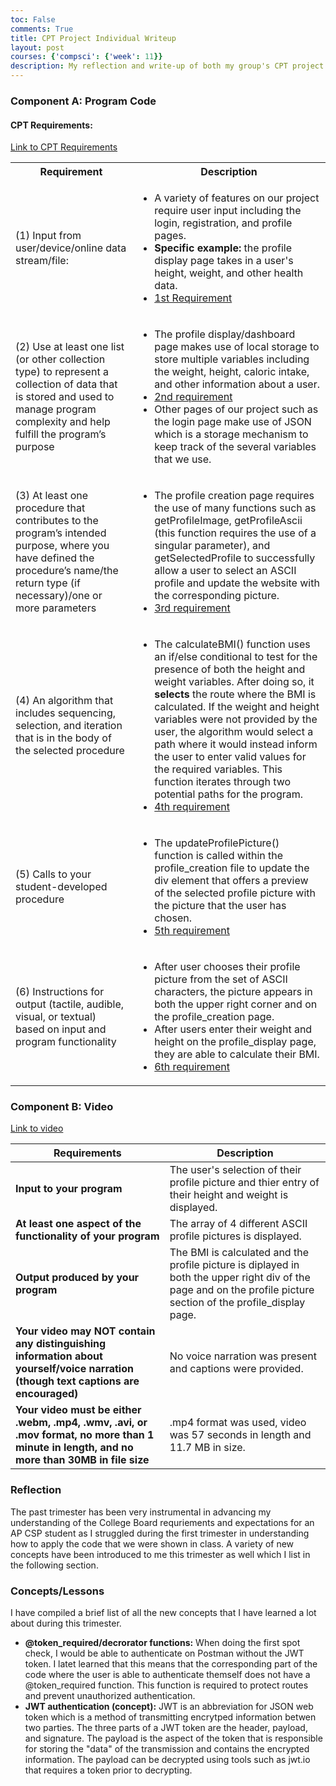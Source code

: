```yaml
---
toc: False
comments: True
title: CPT Project Individual Writeup
layout: post
courses: {'compsci': {'week': 11}}
description: My reflection and write-up of both my group's CPT project and what I've learned over the past trimester!
---
```


### **Component A: Program Code**

#### <strong> CPT Requirements: </strong>
[Link to CPT Requirements](https://apcentral.collegeboard.org/media/pdf/ap-csp-student-task-directions.pdf)

<table>
  <tr>
    <th>Requirement</th>
    <th>Description</th>
  </tr>
  <tr>
    <td>(1) Input from user/device/online data stream/file:</td>
    <td>
      <ul>
        <li>A variety of features on our project require user input including the login, registration, and profile pages.</li>
        <li><strong>Specific example:</strong> the profile display page takes in a user's height, weight, and other health data.</li>
        <li><a href="https://ibb.co/jRbjn2L">1st Requirement</a></li>
      </ul>
    </td>
  </tr>
  <tr>
    <td>(2) Use at least one list (or other collection type) to represent a collection of data that is stored and used to manage program complexity and help fulfill the program’s purpose</td>
    <td>
      <ul>
        <li>The profile display/dashboard page makes use of local storage to store multiple variables including the weight, height, caloric intake, and other information about a user.</li>
        <li><a href="https://ibb.co/f9Yv12V">2nd requirement</a></li>
        <li>Other pages of our project such as the login page make use of JSON which is a storage mechanism to keep track of the several variables that we use.</li>
      </ul>
    </td>
  </tr>
  <tr>
    <td>(3) At least one procedure that contributes to the program’s intended purpose, where you have defined the procedure’s name/the return type (if necessary)/one or more parameters</td>
    <td>
      <ul>
        <li>The profile creation page requires the use of many functions such as getProfileImage, getProfileAscii (this function requires the use of a singular parameter), and getSelectedProfile to successfully allow a user to select an ASCII profile and update the website with the corresponding picture.</li>
        <li><a href="https://ibb.co/wS12Cb9">3rd requirement</a></li>
      </ul>
    </td>
  </tr>
  <tr>
    <td>(4) An algorithm that includes sequencing, selection, and iteration that is in the body of the selected procedure</td>
    <td>
      <ul>
        <li>The calculateBMI() function uses an if/else conditional to test for the presence of both the height and weight variables. After doing so, it <strong>selects</strong> the route where the BMI is calculated. If the weight and height variables were not provided by the user, the algorithm would select a path where it would instead inform the user to enter valid values for the required variables. This function iterates through two potential paths for the program.</li>
        <li><a href="https://ibb.co/q0DQwm8">4th requirement</a></li>
      </ul>
    </td>
  </tr>
  <tr>
    <td>(5) Calls to your student-developed procedure</td>
    <td>
      <ul>
        <li>The updateProfilePicture() function is called within the profile_creation file to update the div element that offers a preview of the selected profile picture with the picture that the user has chosen.</li>
        <li><a href="https://ibb.co/Y7VSH3w">5th requirement</a></li>
      </ul>
    </td>
  </tr>
  <tr>
    <td>(6) Instructions for output (tactile, audible, visual, or textual) based on input and program functionality</td>
    <td>
      <ul>
        <li>After user chooses their profile picture from the set of ASCII characters, the picture appears in both the upper right corner and on the profile_creation page.</li>
        <li>After users enter their weight and height on the profile_display page, they are able to calculate their BMI.</li>
        <li><a href="https://ibb.co/mFs999m">6th requirement</a></li>
      </ul>
    </td>
  </tr>
</table>

     

### **Component B: Video**

[Link to video](https://drive.google.com/file/d/1dd9mNGS1VfuugNmz_tCOHt6IEOTvmcrA/view)

| Requirements                              | Description |
|------------------------------------------------|--------------|
| **Input to your program** | The user's selection of their profile picture and thier entry of their height and weight is displayed.    |
|**At least one aspect of the functionality of your program**| The array of 4 different ASCII profile pictures is displayed.  |
|**Output produced by your program**              |  The BMI is calculated and the profile picture is diplayed in both the upper right div of the page and on the profile picture section of the profile_display page.            |
|**Your video may NOT contain any distinguishing information about yourself/voice narration (though text captions are encouraged)** | No voice narration was present and captions were provided.     |         |
|**Your video must be either .webm, .mp4, .wmv, .avi, or .mov format, no more than 1 minute in length, and no more than 30MB in file size**|   .mp4 format was used, video was 57 seconds in length and 11.7 MB in size.           |


### <strong> Reflection </strong>

The past trimester has been very instrumental in advancing my understanding of the College Board requriements and expectations for an AP CSP student as I struggled during the first trimester in understanding how to apply the code that we were shown in class. A variety of new concepts have been introduced to me this trimester as well which I list in the following section. 

### Concepts/Lessons

I have compiled a brief list of all the new concepts that I have learned a lot about during this trimester. 
<br>
- **@token_required/decrorator functions:** When doing the first spot check, I would be able to authenticate on Postman without the JWT token. I latet learned that this means that the corresponding part of the code where the user is able to authenticate themself does not have a @token_required function. This function is required to protect routes and prevent unauthorized authentication.
- **JWT authentication (concept):** JWT is an abbreviation for JSON web token which is a method of transmitting encrytped information betwen two parties. The three parts of a JWT token are the header, payload, and signature. The payload is the aspect of the token that is responsible for storing the "data" of the transmission and contains the encrypted information. The payload can be decrypted using tools such as jwt.io that requires a token prior to decrypting. 
